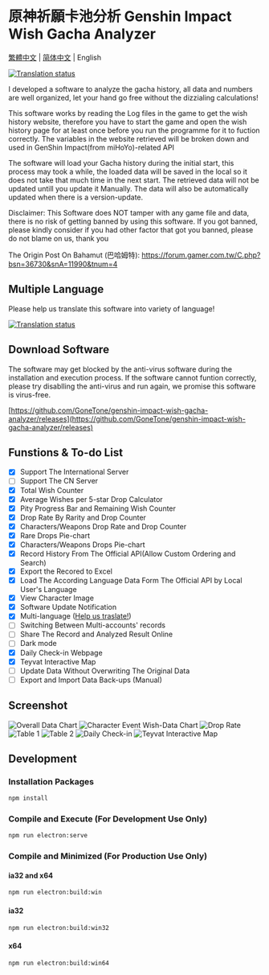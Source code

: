 # 原神祈願卡池分析 Genshin Impact Wish Gacha Analyzer

[繁體中文](README.md) | [简体中文](README_ZH-CN.md) | English

[![Translation status](https://weblate.reh.tw/widgets/genshin-impact-wish-gacha-analyzer/-/svg-badge.svg)](https://weblate.reh.tw/engage/genshin-impact-wish-gacha-analyzer/)

I developed a software to analyze the gacha history, all data and numbers are well organized, let your hand go free without the dizzialing calculations!

This software works by reading the Log files in the game to get the wish history website, therefore you have to start the game and open the wish history page for at least once before you run the programme for it to fuction correctly. The variables in the website retrieved will be broken down and used in GenShin Impact(from miHoYo)-related API

The software will load your Gacha history during the initial start, this process may took a while, the loaded data will be saved in the local so it does not take that much time in the next start. The retrieved data will not be updated untill you update it Manually. The data will also be automatically updated when there is a version-update.

Disclaimer: This Software does NOT tamper with any game file and data, there is no risk of getting banned by using this software. If you got banned, please kindly consider if you had other factor that got you banned, please do not blame on us, thank you

The Origin Post On Bahamut (巴哈姆特): <https://forum.gamer.com.tw/C.php?bsn=36730&snA=11990&tnum=4>

## Multiple Language

Please help us translate this software into variety of language!

[![Translation status](https://weblate.reh.tw/widgets/genshin-impact-wish-gacha-analyzer/-/open-graph.png)](https://weblate.reh.tw/engage/genshin-impact-wish-gacha-analyzer/)

## Download Software

The software may get blocked by the anti-virus software during the installation and execution process. If the software cannot funtion correctly, please try disablling the anti-virus and run again, we promise this software is virus-free.

[https://github.com/GoneTone/genshin-impact-wish-gacha-analyzer/releases](https://github.com/GoneTone/genshin-impact-wish-gacha-analyzer/releases)

## Funstions & To-do List

- [x] Support The International Server
- [ ] Support The CN Server
- [x] Total Wish Counter
- [x] Average Wishes per 5-star Drop Calculator
- [x] Pity Progress Bar and Remaining Wish Counter
- [x] Drop Rate By Rarity and Drop Counter
- [x] Characters/Weapons Drop Rate and Drop Counter
- [x] Rare Drops Pie-chart
- [x] Characters/Weapons Drops Pie-chart
- [x] Record History From The Official API(Allow Custom Ordering and Search)
- [x] Export the Recored to Excel
- [x] Load The According Language Data Form The Official API by Local User's Language
- [x] View Character Image
- [x] Software Update Notification
- [x] Multi-language ([Help us traslate!](https://weblate.reh.tw/engage/genshin-impact-wish-gacha-analyzer/))
- [ ] Switching Between Multi-accounts' records
- [ ] Share The Record and Analyzed Result Online
- [ ] Dark mode
- [X] Daily Check-in Webpage
- [X] Teyvat Interactive Map
- [ ] Update Data Without Overwriting The Original Data
- [ ] Export and Import Data Back-ups (Manual)

## Screenshot 

![Overall Data Chart](docs/images/en/1.png)
![Character Event Wish-Data Chart](docs/images/en/2.png)
![Drop Rate](docs/images/en/3.png)
![Table 1](docs/images/en/4.png)
![Table 2](docs/images/en/5.png)
![Daily Check-in](docs/images/en/6.png)
![Teyvat Interactive Map](docs/images/en/7.png)

## Development

### Installation Packages

```bash
npm install
```

### Compile and Execute (For Development Use Only)

```bash
npm run electron:serve
```

### Compile and Minimized (For Production Use Only)

#### ia32 and x64

```bash
npm run electron:build:win
```

#### ia32

```bash
npm run electron:build:win32
```

#### x64

```bash
npm run electron:build:win64
```
